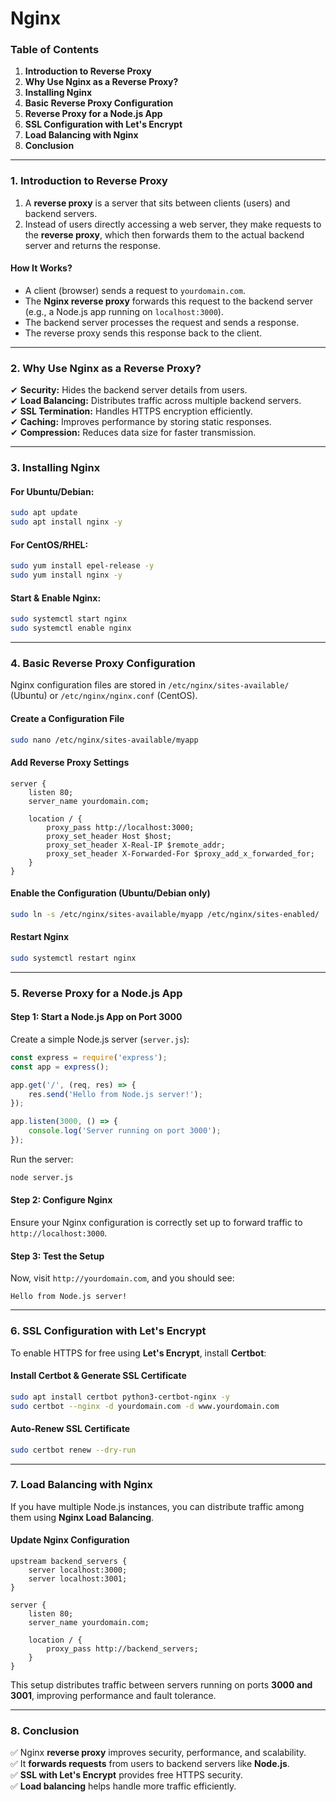 # Nginx

### **Table of Contents**

1. **Introduction to Reverse Proxy**
2. **Why Use Nginx as a Reverse Proxy?**
3. **Installing Nginx**
4. **Basic Reverse Proxy Configuration**
5. **Reverse Proxy for a Node.js App**
6. **SSL Configuration with Let's Encrypt**
7. **Load Balancing with Nginx**
8. **Conclusion**

***

### **1. Introduction to Reverse Proxy**

1. A **reverse proxy** is a server that sits between clients (users) and backend servers.
2. &#x20;Instead of users directly accessing a web server, they make requests to the **reverse proxy**, which then forwards them to the actual backend server and returns the response.

#### **How It Works?**

* A client (browser) sends a request to `yourdomain.com`.
* The **Nginx reverse proxy** forwards this request to the backend server (e.g., a Node.js app running on `localhost:3000`).
* The backend server processes the request and sends a response.
* The reverse proxy sends this response back to the client.

***

### **2. Why Use Nginx as a Reverse Proxy?**

✔ **Security:** Hides the backend server details from users.\
✔ **Load Balancing:** Distributes traffic across multiple backend servers.\
✔ **SSL Termination:** Handles HTTPS encryption efficiently.\
✔ **Caching:** Improves performance by storing static responses.\
✔ **Compression:** Reduces data size for faster transmission.

***

### **3. Installing Nginx**

#### **For Ubuntu/Debian:**

```bash
sudo apt update
sudo apt install nginx -y
```

#### **For CentOS/RHEL:**

```bash
sudo yum install epel-release -y
sudo yum install nginx -y
```

#### **Start & Enable Nginx:**

```bash
sudo systemctl start nginx
sudo systemctl enable nginx
```

***

### **4. Basic Reverse Proxy Configuration**

Nginx configuration files are stored in `/etc/nginx/sites-available/` (Ubuntu) or `/etc/nginx/nginx.conf` (CentOS).

#### **Create a Configuration File**

```bash
sudo nano /etc/nginx/sites-available/myapp
```

#### **Add Reverse Proxy Settings**

```nginx
server {
    listen 80;
    server_name yourdomain.com;

    location / {
        proxy_pass http://localhost:3000;
        proxy_set_header Host $host;
        proxy_set_header X-Real-IP $remote_addr;
        proxy_set_header X-Forwarded-For $proxy_add_x_forwarded_for;
    }
}
```

#### **Enable the Configuration (Ubuntu/Debian only)**

```bash
sudo ln -s /etc/nginx/sites-available/myapp /etc/nginx/sites-enabled/
```

#### **Restart Nginx**

```bash
sudo systemctl restart nginx
```

***

### **5. Reverse Proxy for a Node.js App**

#### **Step 1: Start a Node.js App on Port 3000**

Create a simple Node.js server (`server.js`):

```javascript
const express = require('express');
const app = express();

app.get('/', (req, res) => {
    res.send('Hello from Node.js server!');
});

app.listen(3000, () => {
    console.log('Server running on port 3000');
});
```

Run the server:

```bash
node server.js
```

#### **Step 2: Configure Nginx**

Ensure your Nginx configuration is correctly set up to forward traffic to `http://localhost:3000`.

#### **Step 3: Test the Setup**

Now, visit `http://yourdomain.com`, and you should see:

```
Hello from Node.js server!
```

***

### **6. SSL Configuration with Let's Encrypt**

To enable HTTPS for free using **Let's Encrypt**, install **Certbot**:

#### **Install Certbot & Generate SSL Certificate**

```bash
sudo apt install certbot python3-certbot-nginx -y
sudo certbot --nginx -d yourdomain.com -d www.yourdomain.com
```

#### **Auto-Renew SSL Certificate**

```bash
sudo certbot renew --dry-run
```

***

### **7. Load Balancing with Nginx**

If you have multiple Node.js instances, you can distribute traffic among them using **Nginx Load Balancing**.

#### **Update Nginx Configuration**

```nginx
upstream backend_servers {
    server localhost:3000;
    server localhost:3001;
}

server {
    listen 80;
    server_name yourdomain.com;

    location / {
        proxy_pass http://backend_servers;
    }
}
```

This setup distributes traffic between servers running on ports **3000 and 3001**, improving performance and fault tolerance.

***

### **8. Conclusion**

✅ Nginx **reverse proxy** improves security, performance, and scalability.\
✅ It **forwards requests** from users to backend servers like **Node.js**.\
✅ **SSL with Let's Encrypt** provides free HTTPS security.\
✅ **Load balancing** helps handle more traffic efficiently.
